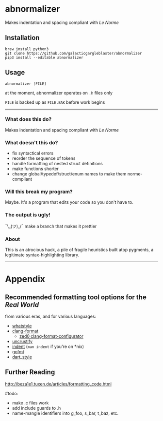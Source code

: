# abnormalizer

Makes indentation and spacing compliant with *Le Norme*

## Installation

	brew install python3
	git clone https://github.com/galacticgargleblaster/abnormalizer
	pip3 install --editable abnormalizer

## Usage

`abnormalizer [FILE]`

at the moment, abnormalizer operates on `.h` files only

`FILE` is backed up as `FILE.BAK` before work begins

--------

### What does this do?

Makes indentation and spacing compliant with *Le Norme*

### What doesn't this do?

- fix syntactical errors
- reorder the sequence of tokens
- handle formatting of nested struct definitions
- make functions shorter
- change global/typedef/struct/enum names to make them norme-compliant

### Will this break my program?

Maybe.  It's a program that edits your code so you don't have to. 

### The output is ugly!

¯\\\_(ツ)_/¯ make a branch that makes it prettier

### About

This is an atrocious hack, a pile of fragile heuristics built atop pygments, a legitimate syntax-highlighting library.

------------

# Appendix

## Recommended formatting tool options for the *Real World*

from various eras, and for various languages:

- [whatstyle](https://github.com/mikr/whatstyle)
- [clang-format](https://clang.llvm.org/docs/ClangFormat.html)
	- [zed0 clang-format-configurator](https://zed0.co.uk/clang-format-configurator/)
- [uncrustify](https://github.com/uncrustify/uncrustify)
- [indent](https://www.gnu.org/software/indent/manual/indent.html) (`man indent` if you're on *nix)
- [gofmt](https://golang.org/cmd/gofmt/)
- [dart_style](https://github.com/dart-lang/dart_style)

## Further Reading

http://beza1e1.tuxen.de/articles/formatting_code.html

#todo:
- make .c files work
- add include guards to .h
- name-mangle identifiers into g_foo, s_bar, t_baz, etc. 